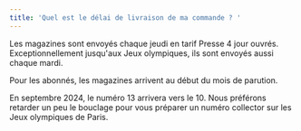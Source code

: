 ```yaml
---
title: 'Quel est le délai de livraison de ma commande ? '
---
```


Les magazines sont envoyés chaque jeudi en tarif Presse 4 jour ouvrés. Exceptionnellement jusqu'aux Jeux olympiques, ils sont envoyés aussi chaque mardi. 

Pour les abonnés, les magazines arrivent au début du mois de parution.

En septembre 2024, le numéro 13 arrivera vers le 10. Nous préférons retarder un peu le bouclage pour vous préparer un numéro collector sur les Jeux olympiques de Paris.
